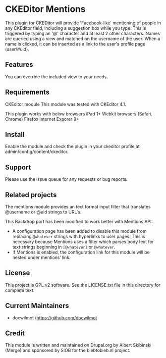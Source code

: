 CKEDitor Mentions
=================

This plugin for CKEDitor will provide 'Facebook-like' mentioning of people in
any CKEditor field, including a suggestion box while you type. This is
triggered by typing an '@' character and at least 2 other characters. Names are
queried using a view and matched on the username of the user. When a name is
clicked, it can be inserted as a link to the user's profile page (user/#uid).

Features
--------

You can override the included view to your needs.

Requirements
------------

CKEditor module
This module was tested with CKEditor 4.1.

This plugin works with below browsers
iPad 1+
Webkit browsers (Safari, Chrome)
Firefox
Internet Exporer 9+

Install
-------

Enable the module and check the plugin in your ckeditor profile at
admin/config/content/ckeditor.

Support
-------

Please use the issue queue for any requests or bug reports.

Related projects
----------------

The mentions module provides an text format input filter that translates
@username or @uid strings to URL's. 

This Backdrop port has been modified to work better with Mentions API:
- A configuration page has been added to disable this module from replacing
  `@whatever` strings with hyperlinks to user pages. This is necessary because
  Mentions uses a filter which   parses body text for text strings beginning 
  in `[@whatever]` or `@whatever`.
- If Mentions is enabled, the configuration link for this module will be nested
  under mentions' link.

License
-------

This project is GPL v2 software. See the LICENSE.txt file in this directory for
complete text.

Current Maintainers
-------------------
 - docwilmot (https://github.com/docwilmot

Credit
-------

This module is written and maintained on Drupal.org by Albert Skibinski (Merge)
and sponsored by SIOB for the biebtobieb.nl project.
